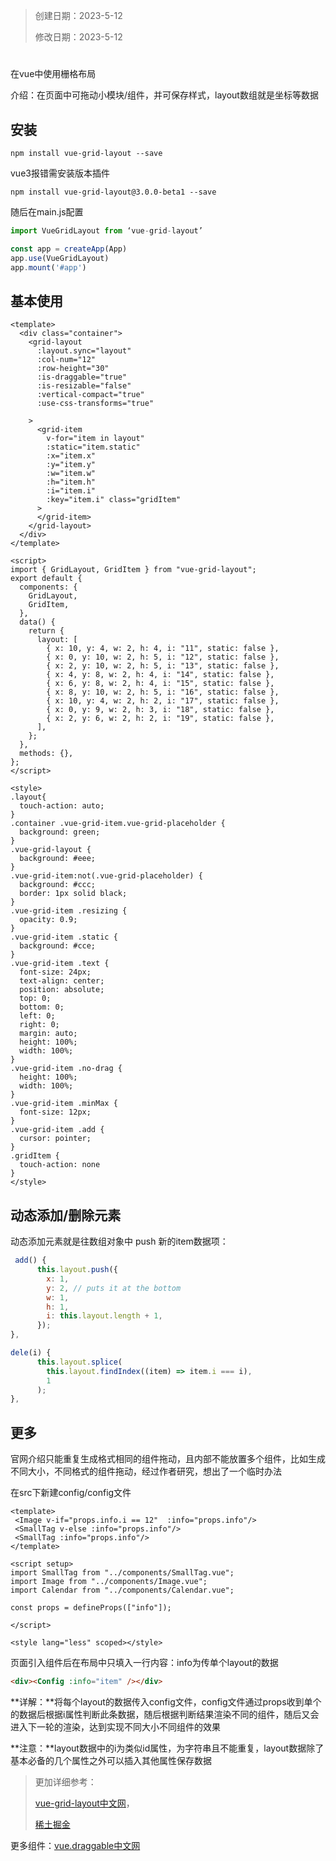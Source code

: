 > 创建日期：2023-5-12
>
> 修改日期：2023-5-12


#


在vue中使用栅格布局

介绍：在页面中可拖动小模块/组件，并可保存样式，layout数组就是坐标等数据



## 安装

```shell
npm install vue-grid-layout --save
```



vue3报错需安装版本插件

```shell
npm install vue-grid-layout@3.0.0-beta1 --save
```

随后在main.js配置

```js
import VueGridLayout from ‘vue-grid-layout’

const app = createApp(App)
app.use(VueGridLayout)
app.mount('#app')
```



## 基本使用

```vue
<template>
  <div class="container">
    <grid-layout
      :layout.sync="layout"
      :col-num="12"
      :row-height="30"
      :is-draggable="true"
      :is-resizable="false"
      :vertical-compact="true"
      :use-css-transforms="true"
      
    >
      <grid-item
        v-for="item in layout"
        :static="item.static"
        :x="item.x"
        :y="item.y"
        :w="item.w"
        :h="item.h"
        :i="item.i"
        :key="item.i" class="gridItem"
      >
      </grid-item>
    </grid-layout>
  </div>
</template>

<script>
import { GridLayout, GridItem } from "vue-grid-layout";
export default {
  components: {
    GridLayout,
    GridItem,
  },
  data() {
    return {
      layout: [
        { x: 10, y: 4, w: 2, h: 4, i: "11", static: false },
        { x: 0, y: 10, w: 2, h: 5, i: "12", static: false },
        { x: 2, y: 10, w: 2, h: 5, i: "13", static: false },
        { x: 4, y: 8, w: 2, h: 4, i: "14", static: false },
        { x: 6, y: 8, w: 2, h: 4, i: "15", static: false },
        { x: 8, y: 10, w: 2, h: 5, i: "16", static: false },
        { x: 10, y: 4, w: 2, h: 2, i: "17", static: false },
        { x: 0, y: 9, w: 2, h: 3, i: "18", static: false },
        { x: 2, y: 6, w: 2, h: 2, i: "19", static: false },
      ],
    };
  },
  methods: {},
};
</script>

<style>
.layout{
  touch-action: auto;
}
.container .vue-grid-item.vue-grid-placeholder {
  background: green;
}
.vue-grid-layout {
  background: #eee;
}
.vue-grid-item:not(.vue-grid-placeholder) {
  background: #ccc;
  border: 1px solid black;
}
.vue-grid-item .resizing {
  opacity: 0.9;
}
.vue-grid-item .static {
  background: #cce;
}
.vue-grid-item .text {
  font-size: 24px;
  text-align: center;
  position: absolute;
  top: 0;
  bottom: 0;
  left: 0;
  right: 0;
  margin: auto;
  height: 100%;
  width: 100%;
}
.vue-grid-item .no-drag {
  height: 100%;
  width: 100%;
}
.vue-grid-item .minMax {
  font-size: 12px;
}
.vue-grid-item .add {
  cursor: pointer;
}
.gridItem {
  touch-action: none
}
</style>

```



## 动态添加/删除元素

动态添加元素就是往数组对象中 push 新的item数据项：

```javascript
 add() {
      this.layout.push({
        x: 1,
        y: 2, // puts it at the bottom
        w: 1,
        h: 1,
        i: this.layout.length + 1,
      });
},
```



```js
dele(i) {
      this.layout.splice(
        this.layout.findIndex((item) => item.i === i),
        1
      );
},
```





## 更多

官网介绍只能重复生成格式相同的组件拖动，且内部不能放置多个组件，比如生成不同大小，不同格式的组件拖动，经过作者研究，想出了一个临时办法



在src下新建config/config文件

```vue
<template>
 <Image v-if="props.info.i == 12"  :info="props.info"/>
 <SmallTag v-else :info="props.info"/>
 <SmallTag :info="props.info"/>
</template>

<script setup>
import SmallTag from "../components/SmallTag.vue";
import Image from "../components/Image.vue";
import Calendar from "../components/Calendar.vue";

const props = defineProps(["info"]);

</script>

<style lang="less" scoped></style>
```




页面引入组件后在布局中只填入一行内容：info为传单个layout的数据

```html
<div><Config :info="item" /></div> 
```




**详解：**将每个layout的数据传入config文件，config文件通过props收到单个的数据后根据i属性判断此条数据，随后根据判断结果渲染不同的组件，随后又会进入下一轮的渲染，达到实现不同大小不同组件的效果

**注意：**layout数据中的i为类似id属性，为字符串且不能重复，layout数据除了基本必备的几个属性之外可以插入其他属性保存数据











> 更加详细参考：
>
> [vue-grid-layout中文网](https://jbaysolutions.github.io/vue-grid-layout/zh/guide/)，
>
> [稀土掘金](https://juejin.cn/post/7200194519986372663#heading-14)



更多组件：[vue.draggable中文网](https://www.itxst.com/vue-draggable/tutorial.html)















